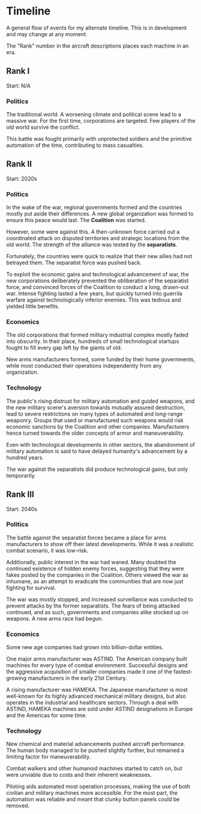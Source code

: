 # Timeline

A general flow of events for my alternate timeline. This is in development and may change at any moment.

The "Rank" number in the aircraft descriptions places each machine in an era.

## Rank I

Start: N/A

### Politics

The traditional world. A worsening climate and political scene lead to a massive war. For the first time, corporations are targeted. Few players of the old world survive the conflict.

This battle was fought primarily with unprotected soldiers and the primitive automation of the time, contributing to mass casualties.

## Rank II

Start: 2020s

### Politics

In the wake of the war, regional governments formed and the countries mostly put aside their differences. A new global organization was formed to ensure this peace would last. The **Coalition** was started.

However, some were against this. A then-unknown force carried out a coordinated attack on disputed territories and strategic locations from the old world. The strength of the alliance was tested by the **separatists**.

Fortunately, the countries were quick to realize that their new allies had not betrayed them. The separatist force was pushed back.

To exploit the economic gains and technological advancement of war, the new corporations deliberately prevented the obliberation of the separatist force, and convinced forces of the Coalition to conduct a long, drawn-out war. Intense fighting lasted a few years, but quickly turned into guerrila warfare against technologically inferior enemies. This was tedious and yielded little benefits.

### Economics

The old corporations that formed military industrial complex mostly faded into obscurity. In their place, hundreds of small technological startups fought to fill every gap left by the giants of old.

New arms manufacturers formed, some funded by their home governments, while most conducted their operations independently from any organization.

### Technology

The public's rising distrust for military automation and guided weapons, and the new military scene's aversion towards mutually assured destruction, lead to severe restrictions on many types of automated and long-range weaponry. Groups that used or manufactured such weapons would risk economic sanctions by the Coalition and other companies. Manufacturers hence turned towards the older concepts of armor and maneuverability.

Even with technological developments in other sectors, the abandonment of military automation is said to have delayed humanity's advancement by a hundred years.

The war against the separatists did produce technological gains, but only temporarily.

## Rank III

Start: 2040s

### Politics

The battle against the separatist forces became a place for arms manufacturers to show off their latest developments. While it was a realistic combat scenario, it was low-risk.

Additionally, public interest in the war had waned. Many doubted the continued existence of hidden enemy forces, suggesting that they were fakes posted by the companies in the Coalition. Others viewed the war as inhumane, as an attempt to eradicate the communities that are now just fighting for survival.

The war was mostly stopped, and increased surveillance was conducted to prevent attacks by the former separatists. The fears of being attacked continued, and as such, governments and companies alike stocked up on weapons. A new arms race had begun. 

### Economics

Some new age companies had grown into billion-dollar entities.

One major arms manufacturer was ASTIND. The American company built machines for every type of combat environment. Successful designs and the aggressive acquisition of smaller companies made it one of the fastest-growing manufacturers in the early 21st Century.

A rising manufacturer was HAMEKA. The Japanese manufacturer is most well-known for its highly advanced mechanical military designs, but also operates in the industrial and healthcare sectors. Through a deal with ASTIND, HAMEKA machines are sold under ASTIND designations in Europe and the Americas for some time.

### Technology

New chemical and material advancements pushed aircraft performance. The human body managed to be pushed slightly further, but remained a limiting factor for maneuverability.

Combat walkers and other humanoid machines started to catch on, but were unviable due to costs and their inherent weaknesses.

Piloting aids automated most operation processes, making the use of both civilian and military machines more accessible. For the most part, the automation was reliable and meant that clunky button panels could be removed.
